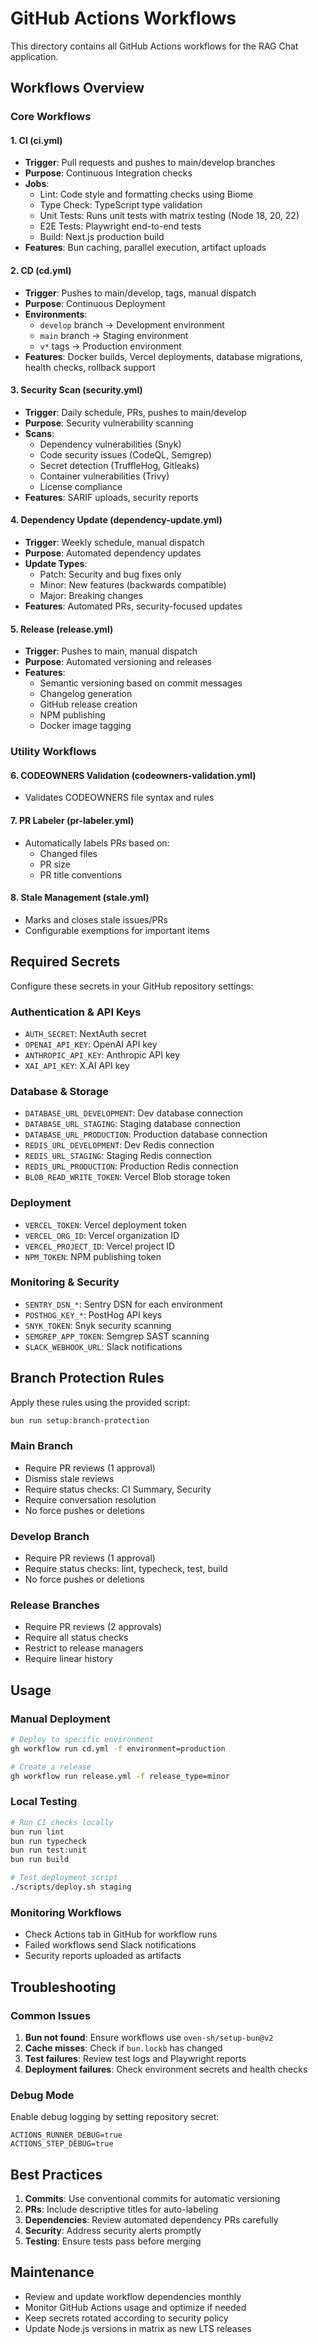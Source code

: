 # GitHub Actions Workflows

This directory contains all GitHub Actions workflows for the RAG Chat application.

## Workflows Overview

### Core Workflows

#### 1. **CI (ci.yml)**
- **Trigger**: Pull requests and pushes to main/develop branches
- **Purpose**: Continuous Integration checks
- **Jobs**:
  - Lint: Code style and formatting checks using Biome
  - Type Check: TypeScript type validation
  - Unit Tests: Runs unit tests with matrix testing (Node 18, 20, 22)
  - E2E Tests: Playwright end-to-end tests
  - Build: Next.js production build
- **Features**: Bun caching, parallel execution, artifact uploads

#### 2. **CD (cd.yml)**
- **Trigger**: Pushes to main/develop, tags, manual dispatch
- **Purpose**: Continuous Deployment
- **Environments**:
  - `develop` branch → Development environment
  - `main` branch → Staging environment
  - `v*` tags → Production environment
- **Features**: Docker builds, Vercel deployments, database migrations, health checks, rollback support

#### 3. **Security Scan (security.yml)**
- **Trigger**: Daily schedule, PRs, pushes to main/develop
- **Purpose**: Security vulnerability scanning
- **Scans**:
  - Dependency vulnerabilities (Snyk)
  - Code security issues (CodeQL, Semgrep)
  - Secret detection (TruffleHog, Gitleaks)
  - Container vulnerabilities (Trivy)
  - License compliance
- **Features**: SARIF uploads, security reports

#### 4. **Dependency Update (dependency-update.yml)**
- **Trigger**: Weekly schedule, manual dispatch
- **Purpose**: Automated dependency updates
- **Update Types**:
  - Patch: Security and bug fixes only
  - Minor: New features (backwards compatible)
  - Major: Breaking changes
- **Features**: Automated PRs, security-focused updates

#### 5. **Release (release.yml)**
- **Trigger**: Pushes to main, manual dispatch
- **Purpose**: Automated versioning and releases
- **Features**:
  - Semantic versioning based on commit messages
  - Changelog generation
  - GitHub release creation
  - NPM publishing
  - Docker image tagging

### Utility Workflows

#### 6. **CODEOWNERS Validation (codeowners-validation.yml)**
- Validates CODEOWNERS file syntax and rules

#### 7. **PR Labeler (pr-labeler.yml)**
- Automatically labels PRs based on:
  - Changed files
  - PR size
  - PR title conventions

#### 8. **Stale Management (stale.yml)**
- Marks and closes stale issues/PRs
- Configurable exemptions for important items

## Required Secrets

Configure these secrets in your GitHub repository settings:

### Authentication & API Keys
- `AUTH_SECRET`: NextAuth secret
- `OPENAI_API_KEY`: OpenAI API key
- `ANTHROPIC_API_KEY`: Anthropic API key
- `XAI_API_KEY`: X.AI API key

### Database & Storage
- `DATABASE_URL_DEVELOPMENT`: Dev database connection
- `DATABASE_URL_STAGING`: Staging database connection
- `DATABASE_URL_PRODUCTION`: Production database connection
- `REDIS_URL_DEVELOPMENT`: Dev Redis connection
- `REDIS_URL_STAGING`: Staging Redis connection
- `REDIS_URL_PRODUCTION`: Production Redis connection
- `BLOB_READ_WRITE_TOKEN`: Vercel Blob storage token

### Deployment
- `VERCEL_TOKEN`: Vercel deployment token
- `VERCEL_ORG_ID`: Vercel organization ID
- `VERCEL_PROJECT_ID`: Vercel project ID
- `NPM_TOKEN`: NPM publishing token

### Monitoring & Security
- `SENTRY_DSN_*`: Sentry DSN for each environment
- `POSTHOG_KEY_*`: PostHog API keys
- `SNYK_TOKEN`: Snyk security scanning
- `SEMGREP_APP_TOKEN`: Semgrep SAST scanning
- `SLACK_WEBHOOK_URL`: Slack notifications

## Branch Protection Rules

Apply these rules using the provided script:
```bash
bun run setup:branch-protection
```

### Main Branch
- Require PR reviews (1 approval)
- Dismiss stale reviews
- Require status checks: CI Summary, Security
- Require conversation resolution
- No force pushes or deletions

### Develop Branch
- Require PR reviews (1 approval)
- Require status checks: lint, typecheck, test, build
- No force pushes or deletions

### Release Branches
- Require PR reviews (2 approvals)
- Require all status checks
- Restrict to release managers
- Require linear history

## Usage

### Manual Deployment
```bash
# Deploy to specific environment
gh workflow run cd.yml -f environment=production

# Create a release
gh workflow run release.yml -f release_type=minor
```

### Local Testing
```bash
# Run CI checks locally
bun run lint
bun run typecheck
bun run test:unit
bun run build

# Test deployment script
./scripts/deploy.sh staging
```

### Monitoring Workflows
- Check Actions tab in GitHub for workflow runs
- Failed workflows send Slack notifications
- Security reports uploaded as artifacts

## Troubleshooting

### Common Issues

1. **Bun not found**: Ensure workflows use `oven-sh/setup-bun@v2`
2. **Cache misses**: Check if `bun.lockb` has changed
3. **Test failures**: Review test logs and Playwright reports
4. **Deployment failures**: Check environment secrets and health checks

### Debug Mode
Enable debug logging by setting repository secret:
```
ACTIONS_RUNNER_DEBUG=true
ACTIONS_STEP_DEBUG=true
```

## Best Practices

1. **Commits**: Use conventional commits for automatic versioning
2. **PRs**: Include descriptive titles for auto-labeling
3. **Dependencies**: Review automated dependency PRs carefully
4. **Security**: Address security alerts promptly
5. **Testing**: Ensure tests pass before merging

## Maintenance

- Review and update workflow dependencies monthly
- Monitor GitHub Actions usage and optimize if needed
- Keep secrets rotated according to security policy
- Update Node.js versions in matrix as new LTS releases